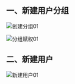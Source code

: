 ## 一、新建用户分组

  ![创建分组01](https://github.com/Lancger/opslinux/blob/master/images/zabbix-group01.png)

  ![分组赋权01](https://github.com/Lancger/opslinux/blob/master/images/zabbix-group02.png)

## 二、新建用户

  ![新建用户01](https://github.com/Lancger/opslinux/blob/master/images/zabbix-group02.png)
